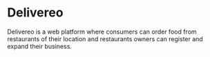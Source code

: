 # Delivereo
Delivereo is a web platform where consumers can order food from restaurants of their location and restaurants owners can register and expand their business.
